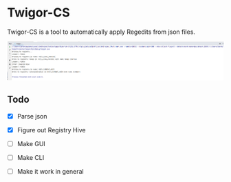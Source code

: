 ﻿# Twigor-CS

Twigor-CS is a tool to automatically apply Regedits from json files.

<img src="./media/lm8ubGX.png">

## Todo

- [x] Parse json
- [x] Figure out Registry Hive
- [ ] Make GUI
- [ ] Make CLI
- [ ] Make it work in general


